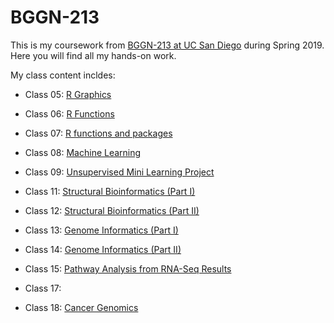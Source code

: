 # BGGN-213

This is my coursework from [BGGN-213 at UC San Diego](https://bioboot.github.io/bggn213_S19/) during Spring 2019. Here you will find all my hands-on work.

My class content incldes:

- Class 05: [R Graphics](https://github.com/briediaz/bggn213/blob/master/class05/class05.md)

- Class 06: [R Functions](https://github.com/briediaz/bggn213/blob/master/class06/class06.md)

- Class 07: [R functions and packages](https://github.com/briediaz/bggn213/blob/master/class07/class07.md)

- Class 08: [Machine Learning](https://github.com/briediaz/bggn213/blob/master/class08/class08.md)

- Class 09: [Unsupervised Mini Learning Project](https://github.com/briediaz/bggn213/blob/master/class09/class09.md)

- Class 11: [Structural Bioinformatics (Part I)](https://github.com/briediaz/bggn213/blob/master/class11/class11.md)

- Class 12: [Structural Bioinformatics (Part II)](https://github.com/briediaz/bggn213/blob/master/class12/class12.md)

- Class 13: [Genome Informatics (Part I)](https://github.com/briediaz/bggn213/blob/master/class13/class13.md)

- Class 14: [Genome Informatics (Part II)](https://github.com/briediaz/bggn213/blob/master/class14/class14.md)

- Class 15: [Pathway Analysis from RNA-Seq Results](https://github.com/briediaz/bggn213/blob/master/class15/class15.md)

- Class 17: 

- Class 18: [Cancer Genomics](https://github.com/briediaz/bggn213/blob/master/class18/class18.md)


